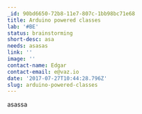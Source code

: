 ```yaml
---
_id: 90bd6650-72b8-11e7-807c-1bb98bc71e68
title: Arduino powered classes
lab: '#BE'
status: brainstorming
short-desc: asa
needs: asasas
link: ''
image: ''
contact-name: Edgar
contact-email: e@vaz.io
date: '2017-07-27T10:44:28.796Z'
slug: arduino-powered-classes
---
```

asassa

